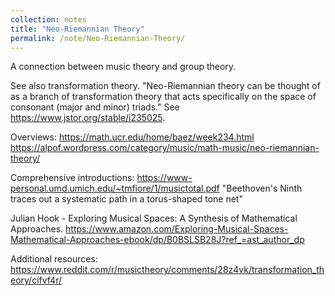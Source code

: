 ```yaml
---
collection: notes
title: "Neo-Riemannian Theory"
permalink: /note/Neo-Riemannian-Theory/
---
```

A connection between music theory and group theory.

See also transformation theory. "Neo-Riemannian theory can be thought of as a branch of transformation theory that acts specifically on the space of consonant (major and minor) triads." See https://www.jstor.org/stable/i235025.

Overviews:
https://math.ucr.edu/home/baez/week234.html
https://alpof.wordpress.com/category/music/math-music/neo-riemannian-theory/

Comprehensive introductions:
https://www-personal.umd.umich.edu/~tmfiore/1/musictotal.pdf
"Beethoven's Ninth traces out a systematic path in a torus-shaped tone net"

Julian Hook - Exploring Musical Spaces: A Synthesis of Mathematical Approaches.
https://www.amazon.com/Exploring-Musical-Spaces-Mathematical-Approaches-ebook/dp/B0BSLSB28J?ref_=ast_author_dp

Additional resources:
https://www.reddit.com/r/musictheory/comments/28z4vk/transformation_theory/cifvf4r/